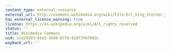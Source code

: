 ```yaml
---
content_type: external-resource
external_url: http://commons.wikimedia.org/wiki/File:Erl_king_sterner.jpg
has_external_license_warning: true
license: https://en.wikipedia.org/wiki/All_rights_reserved
status: ''
title: Wikimedia Commons
uid: 1ce29293-01e2-4560-877d-928f3f67093c
wayback_url: ''
---
```

